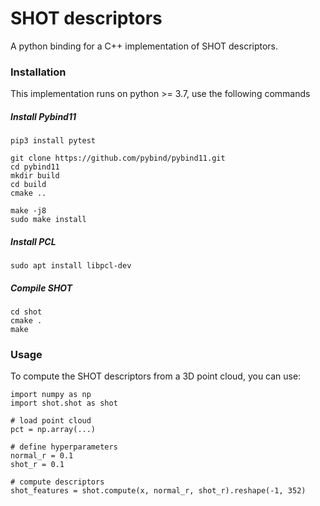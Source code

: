 # SHOT descriptors
A python binding for a C++ implementation of SHOT descriptors.

### Installation
This implementation runs on python >= 3.7, use the following commands

##### Install Pybind11
```
pip3 install pytest 

git clone https://github.com/pybind/pybind11.git
cd pybind11
mkdir build
cd build
cmake ..

make -j8
sudo make install
```

##### Install PCL
```
sudo apt install libpcl-dev
```

##### Compile SHOT
```
cd shot
cmake .
make
```

### Usage
To compute the SHOT descriptors from a 3D point cloud, you can use:
```
import numpy as np
import shot.shot as shot

# load point cloud
pct = np.array(...)

# define hyperparameters
normal_r = 0.1
shot_r = 0.1

# compute descriptors
shot_features = shot.compute(x, normal_r, shot_r).reshape(-1, 352)
```